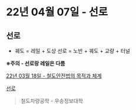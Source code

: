 # 22년 04월 07일 - 선로

## 선로

- 궤도 = 레일 + 도상
선로 = 노반 + 궤도 + 교량 + 터널

**※주의 - 선로랑 레일은 다름**

[22년 03월 18일 - 철도안전법의 목적과 체계](22%E1%84%82%E1%85%A7%E1%86%AB%2003%E1%84%8B%E1%85%AF%E1%86%AF%2018%E1%84%8B%E1%85%B5%E1%86%AF%20-%20%E1%84%8E%E1%85%A5%E1%86%AF%E1%84%83%E1%85%A9%E1%84%8B%E1%85%A1%E1%86%AB%E1%84%8C%E1%85%A5%E1%86%AB%E1%84%87%E1%85%A5%E1%86%B8%E1%84%8B%E1%85%B4%20%E1%84%86%E1%85%A9%E1%86%A8%E1%84%8C%E1%85%A5%E1%86%A8%E1%84%80%E1%85%AA%20%E1%84%8E%E1%85%A6%E1%84%80%E1%85%A8%2078bd85dc0cca45468a5f5fce29965977.md)

[선로](%E1%84%89%E1%85%A5%E1%86%AB%E1%84%85%E1%85%A9%200a62b248eeb340af80a0c2e37d022353.csv)

> 철도차량공학 - 우송정보대학
>